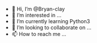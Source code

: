 - 👋 Hi, I’m @Bryan-clay
- 👀 I’m interested in ...
- 🌱 I’m currently learning Python3
- 💞️ I’m looking to collaborate on ...
- 📫 How to reach me ...

<!---
Bryan-clay/Bryan-clay is a ✨ special ✨ repository because its `README.md` (this file) appears on your GitHub profile.
You can click the Preview link to take a look at your changes.
--->
